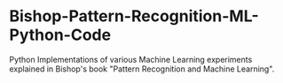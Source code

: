 # Bishop-Pattern-Recognition-ML-Python-Code
Python Implementations of various Machine Learning experiments explained in Bishop's book "Pattern Recognition and Machine Learning".
